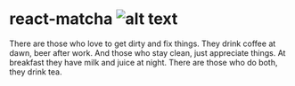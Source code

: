 # react-matcha ![alt text](https://travis-ci.com/matcha-tools/react-matcha.svg?branch=master)
There are those who love to get dirty and fix things. They drink coffee at dawn, beer after work. And those who stay clean, just appreciate things. At breakfast they have milk and juice at night. There are those who do both, they drink tea.

